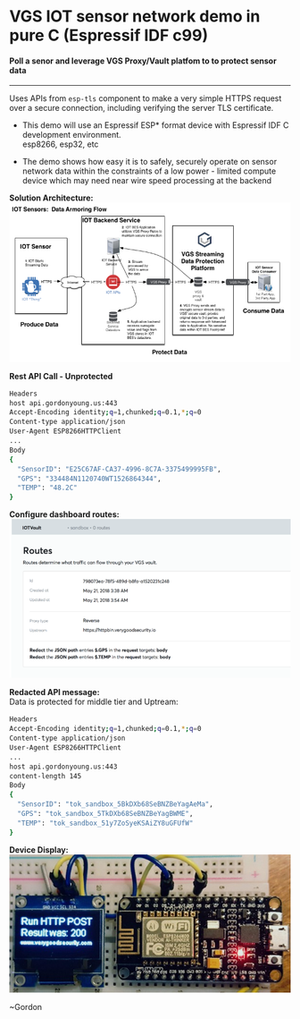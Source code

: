 # VGS IOT sensor network demo in pure C (Espressif IDF c99)

#### Poll a senor and leverage VGS Proxy/Vault platfom to to protect sensor data
----

Uses APIs from `esp-tls` component to make a very simple HTTPS request over a secure connection, including verifying the server TLS certificate.
 
- This demo will use an Espressif ESP* format device with Espressif IDF C development environment.   
    esp8266, esp32, etc

- The demo shows how easy it is to safely, securely operate on sensor network data within the constraints of a low power - limited compute device which may need near wire speed processing at the backend

**Solution Architecture:**     
![esp32x2.jpg](/docs/flow.png)   


**Rest API Call - Unprotected**

```bash
Headers
host api.gordonyoung.us:443
Accept-Encoding identity;q=1,chunked;q=0.1,*;q=0
Content-type application/json
User-Agent ESP8266HTTPClient
...
Body
{
  "SensorID": "E25C67AF-CA37-4996-8C7A-3375499995FB",
  "GPS": "334484N1120740WT1526864344",
  "TEMP": "48.2C"
}
```

**Configure dashboard routes:**     
![esp32x2.jpg](/docs/routes.png)    

**Redacted API message:**    
Data is protected for middle tier and Uptream:   

```bash    
Headers
Accept-Encoding identity;q=1,chunked;q=0.1,*;q=0
Content-type application/json
User-Agent ESP8266HTTPClient
...
host api.gordonyoung.us:443
content-length 145
Body
{
  "SensorID": "tok_sandbox_5BkDXb68SeBNZBeYagAeMa",
  "GPS": "tok_sandbox_5TkDXb68SeBNZBeYagBWME",
  "TEMP": "tok_sandbox_51y7ZoSyeKSAiZY8uGFUfW"
}
```    

**Device Display:**    
![esp32x2.jpg](/docs/espboard.jpeg)    

~Gordon
 